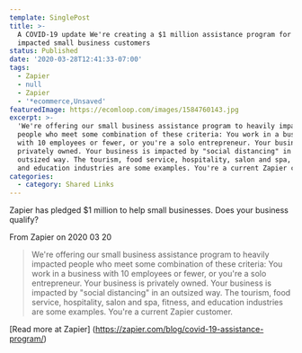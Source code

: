 ```yaml
---
template: SinglePost
title: >-
  A COVID-19 update We're creating a $1 million assistance program for our most
  impacted small business customers
status: Published
date: '2020-03-28T12:41:33-07:00'
tags:
  - Zapier
  - null
  - Zapier
  - '*ecommerce,Unsaved'
featuredImage: https://ecomloop.com/images/1584760143.jpg
excerpt: >-
  'We're offering our small business assistance program to heavily impacted
  people who meet some combination of these criteria: You work in a business
  with 10 employees or fewer, or you're a solo entrepreneur. Your business is
  privately owned. Your business is impacted by "social distancing" in an
  outsized way. The tourism, food service, hospitality, salon and spa, fitness,
  and education industries are some examples. You're a current Zapier customer.'
categories:
  - category: Shared Links
---
```

Zapier has pledged $1 million to help small businesses. Does your business qualify?

From Zapier on 2020 03 20
> We're offering our small business assistance program to heavily impacted people who meet some combination of these criteria: You work in a business with 10 employees or fewer, or you're a solo entrepreneur. Your business is privately owned. Your business is impacted by "social distancing" in an outsized way. The tourism, food service, hospitality, salon and spa, fitness, and education industries are some examples. You're a current Zapier customer.

[Read more at Zapier] (https://zapier.com/blog/covid-19-assistance-program/)
